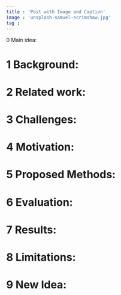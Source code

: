 ```yaml
---
title : 'Post with Image and Caption'
image : 'unsplash-samuel-scrimshaw.jpg'
tag :
---
```

0 Main idea:

<!--more-->

# 1 Background:


# 2 Related work:


# 3 Challenges:


# 4 Motivation:


# 5 Proposed Methods:


# 6 Evaluation:


# 7 Results:


# 8 Limitations:


# 9 New Idea:
